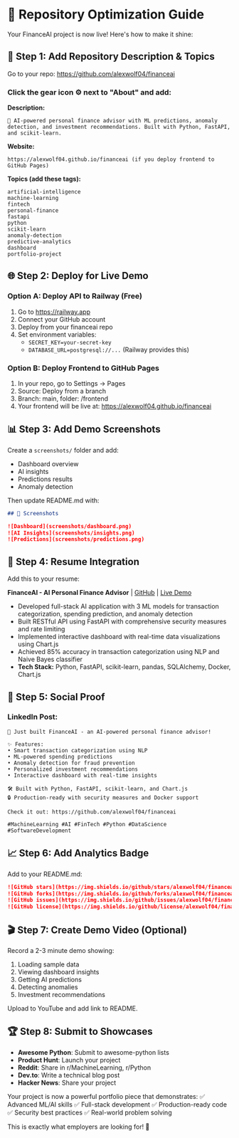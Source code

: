 # 🚀 Repository Optimization Guide

Your FinanceAI project is now live! Here's how to make it shine:

## 📝 Step 1: Add Repository Description & Topics

Go to your repo: https://github.com/alexwolf04/financeai

### Click the gear icon ⚙️ next to "About" and add:

**Description:**
```
🤖 AI-powered personal finance advisor with ML predictions, anomaly detection, and investment recommendations. Built with Python, FastAPI, and scikit-learn.
```

**Website:** 
```
https://alexwolf04.github.io/financeai (if you deploy frontend to GitHub Pages)
```

**Topics (add these tags):**
```
artificial-intelligence
machine-learning
fintech
personal-finance
fastapi
python
scikit-learn
anomaly-detection
predictive-analytics
dashboard
portfolio-project
```

## 🌐 Step 2: Deploy for Live Demo

### Option A: Deploy API to Railway (Free)
1. Go to https://railway.app
2. Connect your GitHub account
3. Deploy from your financeai repo
4. Set environment variables:
   - `SECRET_KEY=your-secret-key`
   - `DATABASE_URL=postgresql://...` (Railway provides this)

### Option B: Deploy Frontend to GitHub Pages
1. In your repo, go to Settings → Pages
2. Source: Deploy from a branch
3. Branch: main, folder: /frontend
4. Your frontend will be live at: https://alexwolf04.github.io/financeai

## 📊 Step 3: Add Demo Screenshots

Create a `screenshots/` folder and add:
- Dashboard overview
- AI insights
- Predictions results
- Anomaly detection

Then update README.md with:
```markdown
## 📸 Screenshots

![Dashboard](screenshots/dashboard.png)
![AI Insights](screenshots/insights.png)
![Predictions](screenshots/predictions.png)
```

## 🎯 Step 4: Resume Integration

Add this to your resume:

**FinanceAI - AI Personal Finance Advisor** | [GitHub](https://github.com/alexwolf04/financeai) | [Live Demo](your-live-url)
- Developed full-stack AI application with 3 ML models for transaction categorization, spending prediction, and anomaly detection
- Built RESTful API using FastAPI with comprehensive security measures and rate limiting
- Implemented interactive dashboard with real-time data visualizations using Chart.js
- Achieved 85% accuracy in transaction categorization using NLP and Naive Bayes classifier
- **Tech Stack:** Python, FastAPI, scikit-learn, pandas, SQLAlchemy, Docker, Chart.js

## 🔗 Step 5: Social Proof

### LinkedIn Post:
```
🚀 Just built FinanceAI - an AI-powered personal finance advisor! 

✨ Features:
• Smart transaction categorization using NLP
• ML-powered spending predictions  
• Anomaly detection for fraud prevention
• Personalized investment recommendations
• Interactive dashboard with real-time insights

🛠️ Built with Python, FastAPI, scikit-learn, and Chart.js
🔒 Production-ready with security measures and Docker support

Check it out: https://github.com/alexwolf04/financeai

#MachineLearning #AI #FinTech #Python #DataScience #SoftwareDevelopment
```

## 📈 Step 6: Add Analytics Badge

Add to your README.md:
```markdown
![GitHub stars](https://img.shields.io/github/stars/alexwolf04/financeai?style=social)
![GitHub forks](https://img.shields.io/github/forks/alexwolf04/financeai?style=social)
![GitHub issues](https://img.shields.io/github/issues/alexwolf04/financeai)
![GitHub license](https://img.shields.io/github/license/alexwolf04/financeai)
```

## 🎬 Step 7: Create Demo Video (Optional)

Record a 2-3 minute demo showing:
1. Loading sample data
2. Viewing dashboard insights
3. Getting AI predictions
4. Detecting anomalies
5. Investment recommendations

Upload to YouTube and add link to README.

## 🏆 Step 8: Submit to Showcases

- **Awesome Python**: Submit to awesome-python lists
- **Product Hunt**: Launch your project
- **Reddit**: Share in r/MachineLearning, r/Python
- **Dev.to**: Write a technical blog post
- **Hacker News**: Share your project

Your project is now a powerful portfolio piece that demonstrates:
✅ Advanced ML/AI skills
✅ Full-stack development
✅ Production-ready code
✅ Security best practices
✅ Real-world problem solving

This is exactly what employers are looking for! 🌟